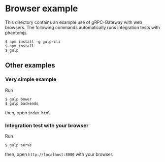 # Browser example

This directory contains an example use of gRPC-Gateway with web browsers.
The following commands automatically runs integration tests with phantomjs.

```sh-session
$ npm install -g gulp-cli
$ npm install
$ gulp
```

## Other examples

### Very simple example

Run

```sh-session
$ gulp bower
$ gulp backends
```

then, open `index.html`.

### Integration test with your browser

Run

```sh-session
$ gulp serve
```

then, open `http://localhost:8000` with your browser.
